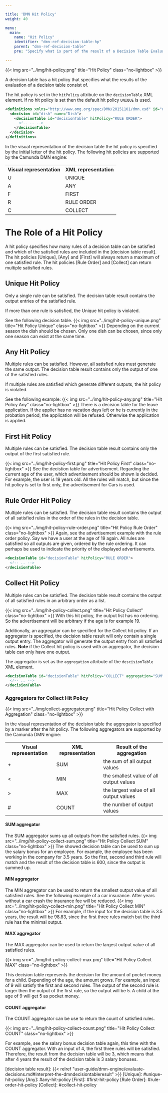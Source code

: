 ```yaml
---

title: 'DMN Hit Policy'
weight: 40

menu:
  main:
    name: "Hit Policy"
    identifier: "dmn-ref-decision-table-hp"
    parent: "dmn-ref-decision-table"
    pre: "Specify what is part of the result of a Decision Table Evaluation"

---
```


{{< img src="../img/hit-policy.png" title="Hit Policy" class="no-lightbox" >}}

A decision table has a hit policy that specifies what the
results of the evaluation of a decision table consist of.

The hit policy is set in the `hitPolicy` attribute on the `decisionTable` XML
element. If no hit policy is set then the default hit policy `UNIQUE` is used.

```xml
<definitions xmlns="http://www.omg.org/spec/DMN/20151101/dmn.xsd" id="definitions" name="definitions" namespace="http://camunda.org/schema/1.0/dmn">
  <decision id="dish" name="Dish">
    <decisionTable id="decisionTable" hitPolicy="RULE ORDER">
      <!-- .. -->
    </decisionTable>
  </decision>
</definitions>
```

In the visual representation of the decision table the hit policy is specified
by the initial letter of the hit policy. The following hit policies are
supported by the Camunda DMN engine:

<table class="table table-striped">
  <tr>
    <th>Visual representation</th>
    <th>XML representation</th>
  </tr>
  <tr>
    <td>U</td>
    <td>UNIQUE</td>
  </tr>
  <tr>
    <td>A</td>
    <td>ANY</td>
  </tr>
  <tr>
    <td>F</td>
    <td>FIRST</td>
  </tr>
  <tr>
    <td>R</td>
    <td>RULE ORDER</td>
  </tr>
  <tr>
    <td>C</td>
    <td>COLLECT</td>
  </tr>
</table>

# The Role of a Hit Policy

A hit policy specifies how many rules of a decision table can be satisfied and
which of the satisfied rules are included in the [decision table result]. The
hit policies [Unique], [Any] and [First] will always return a maximum of one
satisfied rule. The hit policies [Rule Order] and [Collect] can return
multiple satisfied rules.

## Unique Hit Policy

Only a single rule can be satisfied. The decision table result contains the
output entries of the satisfied rule.

If more than one rule is satisfied, the Unique hit policy is violated.

See the following decision table.
{{< img src="../img/hit-policy-unique.png" title="Hit Policy Unique" class="no-lightbox" >}}
Depending on the current season the dish should be chosen.
Only one dish can be chosen, since only one season can exist at the same time.

## Any Hit Policy

Multiple rules can be satisfied. However, all satisfied rules must generate the same
output. The decision table result contains only the output of one of the
satisfied rules.

If multiple rules are satisfied which generate different outputs, the hit policy
is violated.

See the following example:
{{< img src="../img/hit-policy-any.png" title="Hit Policy Any" class="no-lightbox" >}}
There is a decision table for the leave application. If the applier
has no vacation days left or he is currently in the probation period, the application will be refused.
Otherwise the application is applied.

## First Hit Policy

Multiple rules can be satisfied. The decision table result contains only
the output of the first satisfied rule.

{{< img src="../img/hit-policy-first.png" title="Hit Policy First" class="no-lightbox" >}}
See the decistion table for advertisement. Regarding the current age of the user, which
advertisement should be shown is decided. For example, the user is 19 years old. All the rules will match, but since
the hit policy is set to first only, the advertisement for Cars is used.

## Rule Order Hit Policy

Multiple rules can be satisfied. The decision table result contains the output
of all satisfied rules in the order of the rules in the decision table.

{{< img src="../img/hit-policy-rule-order.png" title="Hit Policy Rule Order" class="no-lightbox" >}}
Again, see the advertisement example with the rule order policy. Say we have a user at the age of 19 again.
All rules are satisfied so all outputs are given, ordered by the rule ordering.
It can perhaps be used to indicate the priority of the displayed advertisements.

```xml
<decisionTable id="decisionTable" hitPolicy="RULE ORDER">
  <!-- .. -->
</decisionTable>
```

## Collect Hit Policy

Multiple rules can be satisfied. The decision table result contains the output
of all satisfied rules in an arbitrary order as a list.

{{< img src="../img/hit-policy-collect.png" title="Hit Policy Collect" class="no-lightbox" >}}
With this hit policy, the output list has no ordering. So the advertisement will be arbitrary
if the age is for example 19.

Additionally, an aggregator can be specified for the Collect hit policy. If an
aggregator is specified, the decision table result will only contain a single
output entry. The aggregator will generate the output entry from all satisfied
rules. **Note** if the Collect hit policy is used with an aggregator, the
decision table can only have one output.

The aggregator is set as the `aggregation` attribute of the `descisionTable`
XML element.

```xml
<decisionTable id="decisionTable" hitPolicy="COLLECT" aggregation="SUM">
  <!-- .. -->
</decisionTable>
```

### Aggregators for Collect Hit Policy

{{< img src="../img/collect-aggregator.png" title="Hit Policy Collect with Aggregation" class="no-lightbox" >}}

In the visual representation of the decision table the aggregator is specified
by a marker after the hit policy. The following aggregators are supported by
the Camunda DMN engine:

<table class="table table-striped">
  <tr>
    <th>Visual representation</th>
    <th>XML representation</th>
    <th>Result of the aggregation</th>
  </tr>
  <tr>
    <td>+</td>
    <td>SUM</td>
    <td>the sum of all output values</td>
  </tr>
  <tr>
    <td><</td>
    <td>MIN</td>
    <td>the smallest value of all output values</td>
  </tr>
  <tr>
    <td>></td>
    <td>MAX</td>
    <td>the largest value of all output values</td>
  </tr>
  <tr>
    <td>#</td>
    <td>COUNT</td>
    <td>the number of output values</td>
  </tr>
</table>

#### SUM aggregator
The SUM aggregator sums up all outputs from the satisfied rules.
{{< img src="../img/hit-policy-collect-sum.png" title="Hit Policy Collect SUM" class="no-lightbox" >}}
The showed decision table can be used to sum up the salary bonus for an employee. For example, the employee has been working in the company for
3.5 years. So the first, second and third rule will match and the result of the decision table is 600, since the output is summed up.

#### MIN aggregator
The MIN aggregator can be used to return the smallest output value of all satisfied rules.
See the following example of a car insurance. After years without a car crash the insurance fee will be reduced.
{{< img src="../img/hit-policy-collect-min.png" title="Hit Policy Collect MIN" class="no-lightbox" >}}
For example, if the input for the decision table is 3.5 years, the result will be 98.83, since the first three rules match
but the third rule has the minimal output.

#### MAX aggregator
The MAX aggregator can be used to return the largest output value of all satisfied rules.

{{< img src="../img/hit-policy-collect-max.png" title="Hit Policy Collect MAX" class="no-lightbox" >}}

This decision table represents the decision for the amount of pocket money for a child.
Depending of the age, the amount grows. For example, an input of 9 will satisfy the first and second rules.
The output of the second rule is larger then the output of the first rule, so the output
will be 5. A child at the age of 9 will get 5 as pocket money.

#### COUNT aggregator
The COUNT aggregator can be use to return the count of satisfied rules.

{{< img src="../img/hit-policy-collect-count.png" title="Hit Policy Collect COUNT" class="no-lightbox" >}}

For example, see the salary bonus decision table again, this time with the COUNT aggregator.
With an input of 4, the first three rules will be satisfied. Therefore, the result from the decision table will be 3, which means
that after 4 years the result of the decision table is 3 salary bonuses.

[decision table result]: {{< relref "user-guide/dmn-engine/evaluate-decisions.md#interpret-the-dmndecisiontableresult" >}}
[Unique]: #unique-hit-policy
[Any]: #any-hit-policy
[First]: #first-hit-policy
[Rule Order]: #rule-order-hit-policy
[Collect]: #collect-hit-policy

